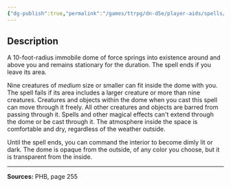 ```yaml
---
{"dg-publish":true,"permalink":"/games/ttrpg/dn-d5e/player-aids/spells/level-3/leomunds-tiny-hut/","tags":["TTRPG/DND/5e","verbal","somatic","material","ritual","Spell"],"noteIcon":""}
---
```



## Description
A 10-foot-radius immobile dome of force springs into existence around and above you and remains stationary for the duration.
The spell ends if you leave its area.

Nine creatures of *medium* size or smaller can fit inside the dome with you.
The spell fails if its area includes a larger creature or more than nine creatures.
Creatures and objects within the dome when you cast this spell can move through it freely.
All other creatures and objects are barred from passing through it.
Spells and other magical effects can't extend through the dome or be cast through it.
The atmosphere inside the space is comfortable and dry, regardless of the weather outside.

Until the spell ends, you can command the interior to become dimly lit or dark.
The dome is opaque from the outside, of any color you choose, but it is transparent from the inside.

---

**Sources:** PHB, page 255
